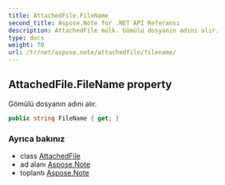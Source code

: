 ```yaml
---
title: AttachedFile.FileName
second_title: Aspose.Note for .NET API Referansı
description: AttachedFile mülk. Gömülü dosyanın adını alır.
type: docs
weight: 70
url: /tr/net/aspose.note/attachedfile/filename/
---
```

## AttachedFile.FileName property

Gömülü dosyanın adını alır.

```csharp
public string FileName { get; }
```

### Ayrıca bakınız

* class [AttachedFile](../)
* ad alanı [Aspose.Note](../../attachedfile/)
* toplantı [Aspose.Note](../../../)



